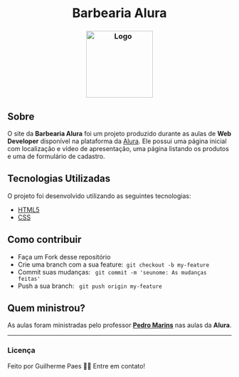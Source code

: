 <h1 align="center">Barbearia Alura</h1>

<h3 align="center">
  <img alt="Logo" title="#logo" width="150px" src=".github/logo.png">
</h3>


## Sobre

O site da <strong>Barbearia Alura</strong> foi um projeto produzido durante as aulas de **Web Developer** disponível na plataforma da [Alura](https://www.alura.com.br/sobre). Ele possui uma página inicial com localização e vídeo de apresentação, uma página listando os produtos e uma de formulário de cadastro.



## Tecnologias Utilizadas

O projeto foi desenvolvido utilizando as seguintes tecnologias:

- [HTML5](https://html.com)
- [CSS](https://html.com/css/)


## Como contribuir

- Faça um Fork desse repositório
- Crie uma branch com a sua feature:` git checkout -b my-feature`
- Commit suas mudanças: ` git commit -m 'seunome: As mudanças feitas'`
- Push a sua branch: ` git push origin my-feature`

## Quem ministrou?

As aulas foram ministradas pelo professor **[Pedro Marins](https://www.linkedin.com/in/pedromarins/)** nas aulas da **Alura**.

---

### Licença

Feito por Guilherme Paes 👋🏽 Entre em contato!
